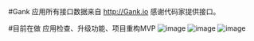 #Gank
应用所有接口数据来自 http://Gank.io  感谢代码家提供接口。

#目前在做 应用检查、升级功能、项目重构MVP
![image](https://github.com/leftcoding/GankLy/raw/master/art/img_1.png)
![image](https://github.com/leftcoding/GankLy/raw/master/art/img_2.png)
![image](https://github.com/leftcoding/GankLy/raw/master/art/Screenshot_2016-06-01-09-20-12_com.gank.gankly.png)